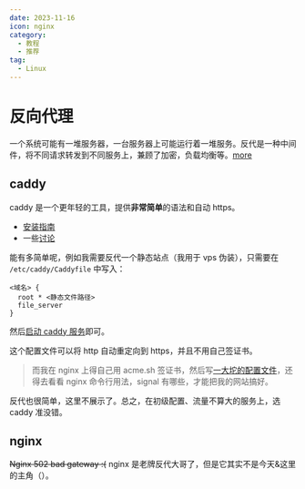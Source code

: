 ```yaml
---
date: 2023-11-16
icon: nginx
category:
  - 教程
  - 推荐
tag:
  - Linux
---
```


# 反向代理

一个系统可能有一堆服务器，一台服务器上可能运行着一堆服务。反代是一种中间件，将不同请求转发到不同服务上，兼顾了加密，负载均衡等。[more](https://www.cloudflare.com/zh-cn/learning/cdn/glossary/reverse-proxy/)

## caddy

caddy 是一个更年轻的工具，提供**非常简单**的语法和自动 https。

- [安装指南](https://caddyserver.com/docs/install)
- 一些[讨论](https://www.reddit.com/r/selfhosted/comments/hur1hx/caddy_vs_nginx_how_do_these_web_servers_reverse/)

能有多简单呢，例如我需要反代一个静态站点（我用于 vps 伪装），只需要在 `/etc/caddy/Caddyfile` 中写入：

```
<域名> {
  root * <静态文件路径>
  file_server
}
```

然后[启动 caddy 服务](./linux/basic.md#服务)即可。

这个配置文件可以将 http 自动重定向到 https，并且不用自己签证书。

> 而我在 nginx 上得自己用 acme.sh 签证书，然后写[一大坨的配置文件](https://github.com/lxl66566/config/blob/a3065d4b9797d43eb113e2932e9799f9b420c4f4/nginx.conf)，还得去看看 nginx 命令行用法，signal 有哪些，才能把我的网站搞好。

反代也很简单，这里不展示了。总之，在初级配置、流量不算大的服务上，选 caddy 准没错。

## nginx

~~Nginx 502 bad gateway :(~~ nginx 是老牌反代大哥了，但是它其实不是今天&这里的主角（）。
